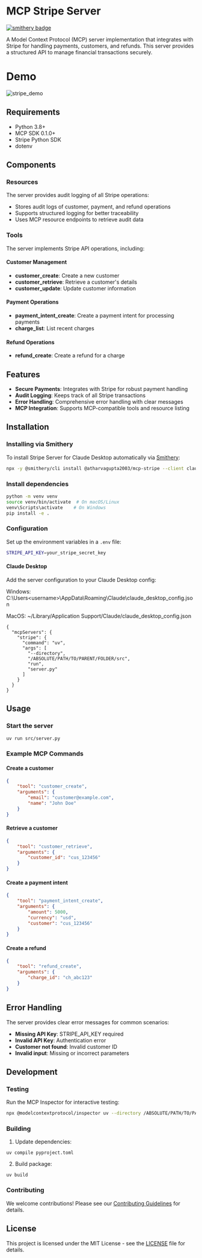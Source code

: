 # MCP Stripe Server
[![smithery badge](https://smithery.ai/badge/@atharvagupta2003/mcp-stripe)](https://smithery.ai/server/@atharvagupta2003/mcp-stripe)

A Model Context Protocol (MCP) server implementation that integrates with Stripe for handling payments, customers, and refunds. This server provides a structured API to manage financial transactions securely.

# Demo
![stripe_demo](https://github.com/user-attachments/assets/5f67d8f5-1c31-4105-a186-f8d16e66b660)


## Requirements
- Python 3.8+
- MCP SDK 0.1.0+
- Stripe Python SDK
- dotenv

## Components

### Resources
The server provides audit logging of all Stripe operations:

- Stores audit logs of customer, payment, and refund operations
- Supports structured logging for better traceability
- Uses MCP resource endpoints to retrieve audit data

### Tools
The server implements Stripe API operations, including:

#### Customer Management
- **customer_create**: Create a new customer
- **customer_retrieve**: Retrieve a customer's details
- **customer_update**: Update customer information

#### Payment Operations
- **payment_intent_create**: Create a payment intent for processing payments
- **charge_list**: List recent charges

#### Refund Operations
- **refund_create**: Create a refund for a charge

## Features
- **Secure Payments**: Integrates with Stripe for robust payment handling
- **Audit Logging**: Keeps track of all Stripe transactions
- **Error Handling**: Comprehensive error handling with clear messages
- **MCP Integration**: Supports MCP-compatible tools and resource listing

## Installation

### Installing via Smithery

To install Stripe Server for Claude Desktop automatically via [Smithery](https://smithery.ai/server/@atharvagupta2003/mcp-stripe):

```bash
npx -y @smithery/cli install @atharvagupta2003/mcp-stripe --client claude
```

### Install dependencies
```sh
python -m venv venv
source venv/bin/activate  # On macOS/Linux
venv\Scripts\activate    # On Windows
pip install -e .
```

### Configuration
Set up the environment variables in a `.env` file:
```sh
STRIPE_API_KEY=your_stripe_secret_key
```

#### Claude Desktop

Add the server configuration to your Claude Desktop config:

Windows: C:\Users\<username>\AppData\Roaming\Claude\claude_desktop_config.json

MacOS: ~/Library/Application Support/Claude/claude_desktop_config.json

```
{
  "mcpServers": {
    "stripe": {
      "command": "uv",
      "args": [
        "--directory",
        "/ABSOLUTE/PATH/TO/PARENT/FOLDER/src",
        "run",
        "server.py"
      ]
    }
  }
}
```

## Usage

### Start the server
```sh
uv run src/server.py
```


### Example MCP Commands

#### Create a customer
```json
{
    "tool": "customer_create",
    "arguments": {
        "email": "customer@example.com",
        "name": "John Doe"
    }
}
```

#### Retrieve a customer
```json
{
    "tool": "customer_retrieve",
    "arguments": {
        "customer_id": "cus_123456"
    }
}
```

#### Create a payment intent
```json
{
    "tool": "payment_intent_create",
    "arguments": {
        "amount": 5000,
        "currency": "usd",
        "customer": "cus_123456"
    }
}
```

#### Create a refund
```json
{
    "tool": "refund_create",
    "arguments": {
        "charge_id": "ch_abc123"
    }
}
```

## Error Handling
The server provides clear error messages for common scenarios:
- **Missing API Key**: STRIPE_API_KEY required
- **Invalid API Key**: Authentication error
- **Customer not found**: Invalid customer ID
- **Invalid input**: Missing or incorrect parameters

## Development
### Testing
Run the MCP Inspector for interactive testing:
```sh
npx @modelcontextprotocol/inspector uv --directory /ABSOLUTE/PATH/TO/PARENT/FOLDER/src run server.py
```

### Building
1. Update dependencies:
```
uv compile pyproject.toml
```
2. Build package:
```
uv build
```

### Contributing
We welcome contributions! Please see our [Contributing Guidelines](CONTRIBUTING.md) for details.

## License
This project is licensed under the MIT License - see the [LICENSE](LICENSE) file for details.
